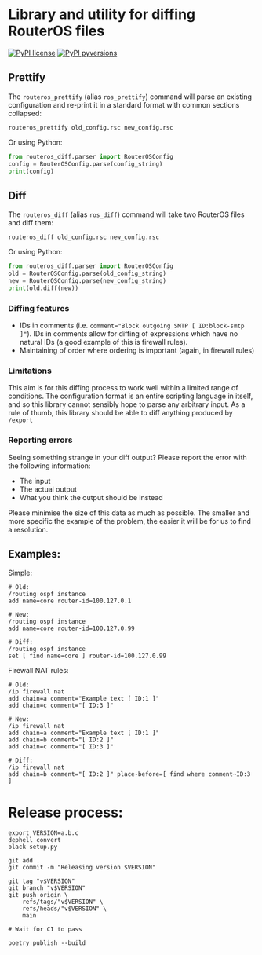 # Library and utility for diffing RouterOS files

[![PyPI license](https://img.shields.io/pypi/l/ansicolortags.svg)](https://pypi.python.org/pypi/ansicolortags/)
[![PyPI pyversions](https://img.shields.io/pypi/pyversions/ansicolortags.svg)](https://pypi.python.org/pypi/ansicolortags/)

## Prettify

The `routeros_prettify` (alias `ros_prettify`) command will parse an existing configuration and re-print it in a 
standard format with common sections collapsed:

```
routeros_prettify old_config.rsc new_config.rsc
```

Or using Python:

```python
from routeros_diff.parser import RouterOSConfig
config = RouterOSConfig.parse(config_string)
print(config)
```

## Diff

The `routeros_diff` (alias `ros_diff`) command will take two RouterOS files and diff them:

```
routeros_diff old_config.rsc new_config.rsc
```

Or using Python:

```python
from routeros_diff.parser import RouterOSConfig
old = RouterOSConfig.parse(old_config_string)
new = RouterOSConfig.parse(new_config_string)
print(old.diff(new))
```

### Diffing features

* IDs in comments (i.e. `comment="Block outgoing SMTP [ ID:block-smtp ]"`). IDs in comments allow 
  for diffing of expressions which have no natural IDs (a good example of this is firewall rules).
* Maintaining of order where ordering is important (again, in firewall rules)

### Limitations

This aim is for this diffing process to work well within a limited range of conditions. 
The configuration format is an entire scripting language in itself, and so this library 
cannot sensibly hope to parse any arbitrary input. As a rule of thumb, this library should 
be able to diff anything produced by `/export`

### Reporting errors

Seeing something strange in your diff output? Please report the error with the following information:

* The input
* The actual output
* What you think the output should be instead

Please minimise the size of this data as much as possible. The smaller and more specific the example of the problem,
the easier it will be for us to find a resolution.

## Examples:

Simple:

```
# Old:
/routing ospf instance
add name=core router-id=100.127.0.1

# New:
/routing ospf instance
add name=core router-id=100.127.0.99

# Diff:
/routing ospf instance
set [ find name=core ] router-id=100.127.0.99
```

Firewall NAT rules:

```
# Old:
/ip firewall nat 
add chain=a comment="Example text [ ID:1 ]"
add chain=c comment="[ ID:3 ]"

# New:
/ip firewall nat 
add chain=a comment="Example text [ ID:1 ]"
add chain=b comment="[ ID:2 ]"
add chain=c comment="[ ID:3 ]"

# Diff:
/ip firewall nat 
add chain=b comment="[ ID:2 ]" place-before=[ find where comment~ID:3 ]
```

# Release process:

```
export VERSION=a.b.c
dephell convert
black setup.py

git add .
git commit -m "Releasing version $VERSION"

git tag "v$VERSION"
git branch "v$VERSION"
git push origin \
    refs/tags/"v$VERSION" \
    refs/heads/"v$VERSION" \
    main

# Wait for CI to pass

poetry publish --build
```
